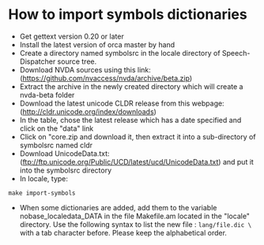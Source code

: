 # How to import symbols dictionaries

* Get gettext version 0.20 or later
* Install the latest version of orca master by hand
* Create a directory named symbolsrc in the locale directory of Speech-Dispatcher source tree.
* Download NVDA sources using this link: (https://github.com/nvaccess/nvda/archive/beta.zip)
* Extract the archive in the newly created directory which will create a nvda-beta folder
* Download the latest unicode CLDR release from this webpage: (http://cldr.unicode.org/index/downloads)
* In the table, chose the latest release which has a date specified and click on the "data" link
* Click on "core.zip and download it, then extract it into a sub-directory of symbolsrc named cldr
* Download UnicodeData.txt: (ftp://ftp.unicode.org/Public/UCD/latest/ucd/UnicodeData.txt) and put it into the symbolsrc directory
* In locale, type:
```
make import-symbols
```
* When some dictionaries are added, add them to the variable nobase_localedata_DATA in the file Makefile.am located in the "locale" directory.
Use the following syntax to list the new file : `lang/file.dic \` with a tab character before.
Please keep the alphabetical order.

